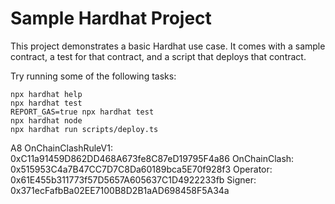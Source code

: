 # Sample Hardhat Project

This project demonstrates a basic Hardhat use case. It comes with a sample contract, a test for that contract, and a script that deploys that contract.

Try running some of the following tasks:

```shell
npx hardhat help
npx hardhat test
REPORT_GAS=true npx hardhat test
npx hardhat node
npx hardhat run scripts/deploy.ts
```

A8
OnChainClashRuleV1: 0xC11a91459D862DD468A673fe8C87eD19795F4a86
OnChainClash: 0x515953C4a7B47CC7D7C8Da60189bca5E70f928f3
Operator: 0x61E455b311773f57D5657A605637C1D4922233fb
Signer: 0x371ecFafbBa02EE7100B8D2B1aAD698458F5A34a